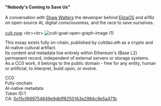 <b>"Nobody's Coming to Save Us"</b><br><br>
A conversation with [Shaw Walters](https://github.com/lalalune) the developer behind [ElizaOS](https://github.com/elizaOS) and ai16z on open-source AI, digital consciousness, and the race to save ourselves. <br><br>
[cult.now]([https://www.cult.now/mag/when-ai-builds-its-own-reality](https://www.cult.now/mag/nobodys-coming-to-save-us-shaw-eliza-os))
<br><br>
![cult-goat-open-graph-image (1)](https://github.com/user-attachments/assets/5c113f8e-f3c7-4466-8992-662bcf229e69)

This essay exists fully on-chain, published by cultdao.eth as a crypto and AI-native cultural artifact. <br>
Its content and metadata live entirely within Ethereum's (Base L2) permanent record, independent of external servers or storage systems. <br>
As a CC0 work, it belongs to the public domain - free for any entity, human or artificial, to interpret, build upon, or evolve. <br>

CC0<br>
Fully-onchain<br>
AI-native metadata<br>
Token ID:1<br>
CA: [0x15cf669754649e9dbff82501A3e298Ac9e5a471b](https://basescan.org/address/0x15cf669754649e9dbff82501a3e298ac9e5a471b)

